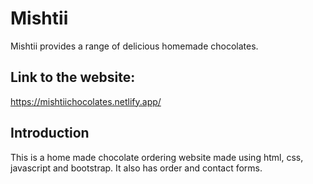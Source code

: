 # Mishtii
Mishtii provides a range of delicious homemade chocolates.

## Link to the website:
https://mishtiichocolates.netlify.app/



## Introduction
This is a home made chocolate ordering website made using html, css, javascript and bootstrap. It also has order and contact forms.


